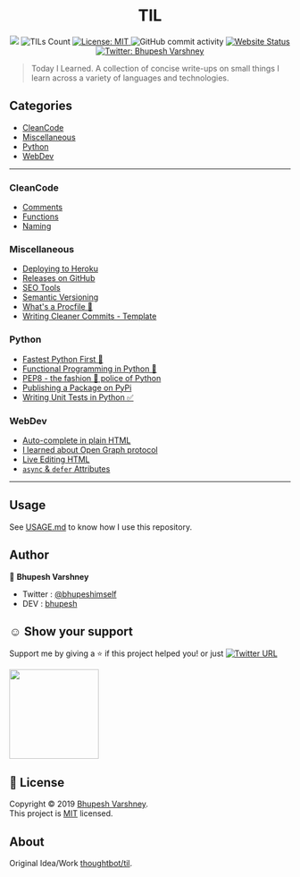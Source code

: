 
<h1 align="center">TIL</h1>
<p align="center">
  <img src="https://repository-images.githubusercontent.com/192476462/fdd6ce80-0b94-11ea-8b50-812ee66b0599" />
  <img alt="TILs Count" src="https://img.shields.io/badge/dynamic/json.svg?color=orange&label=TILs&query=count&url=https%3A%2F%2Fraw.githubusercontent.com%2FBhupesh-V%2Ftil%2Fmaster%2Fcount.json">
  <a href="https://github.com/Bhupesh-V/til/blob/master/LICENSE">
    <img alt="License: MIT" src="https://img.shields.io/github/license/Bhupesh-V/til" target="_blank" />
  </a>
  <img alt="GitHub commit activity" src="https://img.shields.io/github/commit-activity/m/Bhupesh-V/til">
  <a href="https://bhupesh.codes/til/">
    <img alt="Website Status" src="https://img.shields.io/website?down_color=red&down_message=offline&up_color=orange&up_message=online&url=https%3A%2F%2Fbhupesh.codes%2Ftil%2F" />
  </a>
  <a href="https://twitter.com/bhupeshimself">
    <img alt="Twitter: Bhupesh Varshney" src="https://img.shields.io/twitter/follow/bhupeshimself.svg?style=social" target="_blank" />
  </a>
</p>

> Today I Learned.
A collection of concise write-ups on small things I learn across a variety of 
languages and technologies.




## Categories
* [CleanCode](#CleanCode)
* [Miscellaneous](#Miscellaneous)
* [Python](#Python)
* [WebDev](#WebDev)

---

### CleanCode

- [Comments](CleanCode/comments.md)
- [Functions](CleanCode/functions.md)
- [Naming](CleanCode/naming.md)

### Miscellaneous

- [Deploying to Heroku](Miscellaneous/deployto-heroku.md)
- [Releases on GitHub](Miscellaneous/gittagging.md)
- [SEO Tools](Miscellaneous/seo-tools.md)
- [Semantic Versioning](Miscellaneous/semantic_versioning.md)
- [What's a Procfile 👀](Miscellaneous/procfile.md)
- [Writing Cleaner Commits - Template](Miscellaneous/clean-commit.md)

### Python

- [Fastest Python First 🏃](Python/fast.md)
- [Functional Programming in Python 🐍](Python/functional.md)
- [PEP8 - the fashion 💃 police of Python](Python/pep8.md)
- [Publishing a Package on PyPi](Python/pypi.md)
- [Writing Unit Tests in Python ✅](Python/unittest.md)

### WebDev

- [Auto-complete in plain HTML](WebDev/html-datalist.md)
- [I learned about Open Graph protocol](WebDev/OpenGraph.md)
- [Live Editing HTML](WebDev/html_editable.md)
- [`async` & `defer` Attributes](WebDev/async_defer.md)

---

## Usage

See [USAGE.md](https://github.com/Bhupesh-V/til/blob/master/USAGE.md) to know how I use this repository.

## Author

👤 **Bhupesh Varshney**

- Twitter : [@bhupeshimself](https://twitter.com/bhupeshimself)
- DEV : [bhupesh](https://dev.to/bhupesh)


## ☺️ Show your support

Support me by giving a ⭐️ if this project helped you! or just [![Twitter URL](https://img.shields.io/twitter/url?style=social&url=https%3A%2F%2Fgithub.com%2FBhupesh-V%2Ftil%2F)](https://twitter.com/intent/tweet?url=https://github.com/Bhupesh-V/til&text=til%20via%20@bhupeshimself)

<a href="https://www.patreon.com/bhupesh">
  <img src="https://c5.patreon.com/external/logo/become_a_patron_button@2x.png" width="160">
</a>

## 📝 License

Copyright © 2019 [Bhupesh Varshney](https://github.com/Bhupesh-V).<br />
This project is [MIT](https://github.com/Bhupesh-V/til/blob/master/LICENSE) licensed.

## About

Original Idea/Work [thoughtbot/til](https://github.com/thoughtbot/til).
